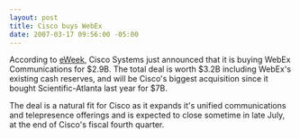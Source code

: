```yaml
---
layout: post
title: Cisco buys WebEx
date: 2007-03-17 09:56:00 -05:00
---
```


According to [eWeek](http://www.eweek.com/article2/0,1895,2104366,00.asp?kc=EWNAVEMNL031607EOAD), Cisco Systems just announced that it is buying WebEx Communications for $2.9B. The total deal is worth $3.2B including WebEx's existing cash reserves, and will be Cisco's biggest acquisition since it bought Scientific-Atlanta last year for $7B.

The deal is a natural fit for Cisco as it expands it's unified communications and telepresence offerings and is expected to close sometime in late July, at the end of Cisco's fiscal fourth quarter.
